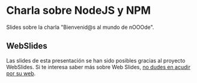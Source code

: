 # Charla sobre NodeJS y NPM

Slides sobre la charla "Bienvenid@s al mundo de nOOOde".

## WebSlides

Las slides de esta presentación se han sido posibles gracias al proyecto WebSlides.
Si te interesa saber más sobre Web Slides, [no dudes en acudir por su web](https://webslides.tv).
